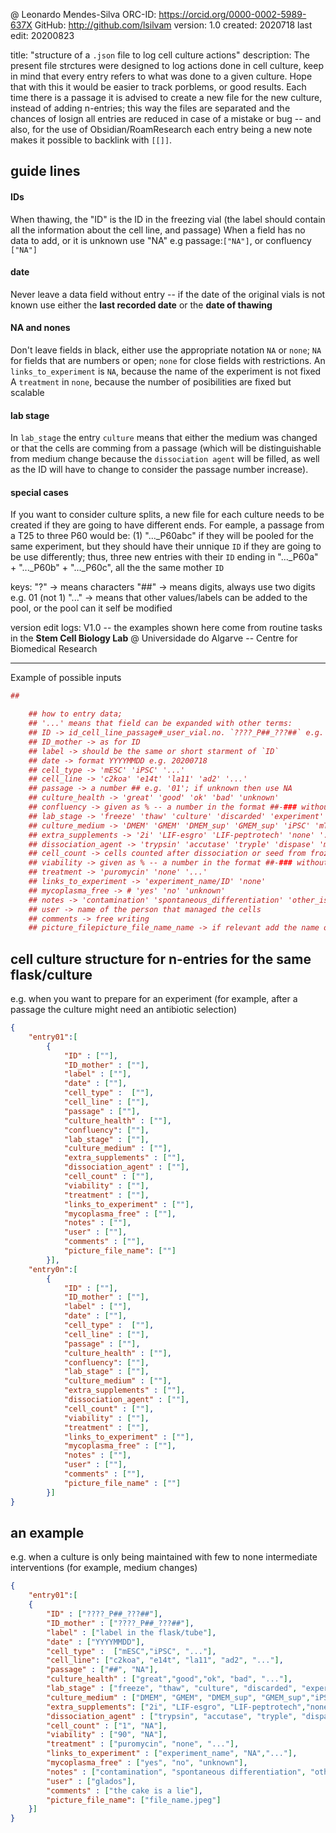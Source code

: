 
 @ Leonardo Mendes-Silva
 ORC-ID: https://orcid.org/0000-0002-5989-637X
 GitHub: http://github.com/lsilvam
version: 1.0
created: 2020718
last edit: 20200823

title: "structure of a `.json` file to log cell culture actions"
description: The present file strctures were designed to log actions done in cell culture, keep in mind 
that every entry refers to what was done to a given culture. Hope that with this it would be easier to track porblems, 
or good results. Each time there is a passage it is advised to create a new file for the new culture, instead of adding n-entries; this way the files are separated and the chances of losign all entries are reduced in case of a mistake or bug -- and also, for the use of Obsidian/RoamResearch each entry being a new note makes it possible to backlink with `[[]]`.

## guide lines
#### IDs
When thawing, the "ID" is the ID in the freezing vial (the label should contain all the information about the cell line, and passage)
When a field has no data to add, or it is unknown use "NA" e.g passage:`["NA"]`, or confluency `["NA"]`
#### date
Never leave a data field without entry -- if the date of the original vials is not known use either the **last recorded date** or the **date of thawing**
#### NA and nones
Don't leave fields in black, either use the appropriate notation `NA` or `none`; `NA` for fields that are numbers or open; `none` for close fields with restrictions.
    An `links_to_experiment` is `NA`, because the name of the experiment is not fixed
    A `treatment` in `none`, because the number of posibilities are fixed but scalable
#### lab stage
In `lab_stage` the entry `culture` means that either the medium was changed or that the cells are comming from a passage (which will be distinguishable from medium change because the `dissociation agent` will be filled, as well as the ID will have to change to consider the passage number increase).
#### special cases
If you want to consider culture splits, a new file for each culture needs to be created if they are going to have different ends. For eample, a passage from a T25 to three P60 would be: (1) "..._P60abc" if they will be pooled for the same experiment, but they should have their unnique `ID` if they are going to be use differently; thus, three new entries with their `ID` ending in "..._P60a" + "..._P60b" + "..._P60c", all the the same mother `ID`



keys: 
    "?" -> means characters
    "##" -> means digits, always use two digits e.g. 01 (not 1) 
    "..." -> means that other values/labels can be added to the pool, or the pool can it self be modified

version edit logs:
V1.0 -- the examples shown here come from routine tasks in the **Stem Cell Biology Lab** @ Universidade do Algarve -- Centre for Biomedical Research
   

---------

Example of possible inputs

```r
## 

    ## how to entry data; 
    ## '...' means that field can be expanded with other terms:
    ## ID -> id_cell_line_passage#_user_vial.no. `????_P##_???##` e.g. '20202020_cells_p01_t25'
    ## ID_mother -> as for ID
    ## label -> should be the same or short starment of `ID`
    ## date -> format YYYYMMDD e.g. 20200718
    ## cell_type -> 'mESC' 'iPSC' '...'
    ## cell_line -> 'c2koa' 'e14t' 'la11' 'ad2' '...'
    ## passage -> a number ## e.g. '01'; if unknown then use NA
    ## culture_health -> 'great' 'good' 'ok' 'bad' 'unknown'
    ## confluency -> given as % -- a number in the format ##-### without % e.g. '60'
    ## lab_stage -> 'freeze' 'thaw' 'culture' 'discarded' 'experiment' '...'
    ## culture_medium -> 'DMEM' 'GMEM' 'DMEM_sup' 'GMEM_sup' 'iPSC' 'mTSER' 'E8' '...'
    ## extra_supplements -> '2i' 'LIF-esgro' 'LIF-peptrotech' 'none' '...'
    ## dissociation_agent -> 'trypsin' 'accutase' 'tryple' 'dispase' 'mechanic' 'none' '...'
    ## cell_count -> cells counted after dissociation or seed from frozen vial, expressed as .10^6 -- 'NA' when unkown
    ## viability -> given as % -- a number in the format ##-### without % e.g. '90'
    ## treatment -> 'puromycin' 'none' '...'
    ## links_to_experiment -> 'experiment_name/ID' 'none'
    ## mycoplasma_free -> # 'yes' 'no' 'unknown'
    ## notes -> 'contamination' 'spontaneous_differentiation' 'other_issue_see_notebook' 'faulty_incubator' 'accident' 'problems_with_freezing'  'sent_to_collaborator', 'sent_to_cell_bank' 'none'               
    ## user -> name of the person that managed the cells
    ## comments -> free writing  
    ## picture_filepicture_file_name_name -> if relevant add the name of a file'file_name.jpeg' 'none'
```

## cell culture structure for n-entries for the same flask/culture  
e.g. when you want to prepare for an experiment (for example, after a passage the culture might need an antibiotic selection)

```json
{
    "entry01":[
        {
            "ID" : [""],
            "ID_mother" : [""],
            "label" : [""],
            "date" : [""],
            "cell_type" :  [""],
            "cell_line" : [""],
            "passage" : [""],
            "culture_health" : [""],
            "confluency": [""],
            "lab_stage" : [""],
            "culture_medium" : [""],
            "extra_supplements" : [""],
            "dissociation_agent" : [""],
            "cell_count" : [""],
            "viability" : [""],
            "treatment" : [""],
            "links_to_experiment" : [""],
            "mycoplasma_free" : [""],
            "notes" : [""],
            "user" : [""],
            "comments" : [""],
            "picture_file_name": [""]
        }],
    "entry0n":[
        {
            "ID" : [""],
            "ID_mother" : [""],
            "label" : [""],
            "date" : [""],
            "cell_type" :  [""],
            "cell_line" : [""],
            "passage" : [""],
            "culture_health" : [""],
            "confluency": [""],
            "lab_stage" : [""],
            "culture_medium" : [""],
            "extra_supplements" : [""],
            "dissociation_agent" : [""],
            "cell_count" : [""],
            "viability" : [""],
            "treatment" : [""],
            "links_to_experiment" : [""],
            "mycoplasma_free" : [""],
            "notes" : [""],
            "user" : [""],
            "comments" : [""],
            "picture_file_name" : [""]
        }]
}
```

## an example 
e.g. when a culture is only being maintained with few to none intermediate interventions (for example, medium changes)

```json
{
    "entry01":[
    {
        "ID" : ["????_P##_???##"],
        "ID_mother" : ["????_P##_???##"],
        "label" : ["label in the flask/tube"],
        "date" : ["YYYYMMDD"],
        "cell_type" :  ["mESC","iPSC", "..."],
        "cell_line": ["c2koa", "e14t", "la11", "ad2", "..."],
        "passage" : ["##", "NA"],
        "culture_health" : ["great","good","ok", "bad", "..."],
        "lab_stage" : ["freeze", "thaw", "culture", "discarded", "experiment", "..."],
        "culture_medium" : ["DMEM", "GMEM", "DMEM_sup", "GMEM_sup","iPSC","mTSER","E8", "..."],
        "extra_supplements": ["2i", "LIF-esgro", "LIF-peptrotech","none","..."],
        "dissociation_agent" : ["trypsin", "accutase", "tryple", "dispase", "mechanic","none","..."],
        "cell_count" : ["1", "NA"],
        "viability" : ["90", "NA"],
        "treatment" : ["puromycin", "none", "..."],
        "links_to_experiment" : ["experiment_name", "NA","..."],
        "mycoplasma_free" : ["yes", "no", "unknown"],
        "notes" : ["contamination", "spontaneous differentiation", "other issue, see notebook", "faulty incubator", "accident", "none", "sent to collaborator", "sent to cell bank","problems with freezing"],
        "user" : ["glados"],
        "comments" : ["the cake is a lie"],
        "picture_file_name": ["file_name.jpeg"]
    }]
}
```